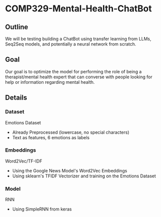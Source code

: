 # COMP329-Mental-Health-ChatBot
## Outline
We will be testing building a ChatBot using transfer learning from LLMs, Seq2Seq models, and potentially a neural network from scratch.
## Goal
Our goal is to optimize the model for performing the role of being a therapist/mental health expert that can converse with people looking for help or information regarding mental health.
## Details
### Dataset 
Emotions Dataset
* Already Preprocessed (lowercase, no special characters)
* Text as features, 6 emotions as labels

### Embeddings
Word2Vec/TF-IDF
* Using the Google News Model's Word2Vec Embeddings
* Using sklearn's TFIDF Vectorizer and training on the Emotions Dataset

### Model
RNN
* Using SimpleRNN from keras
